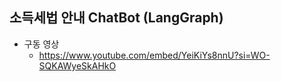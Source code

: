 ## 소득세법 안내 ChatBot (LangGraph)

- 구동 영상
    - https://www.youtube.com/embed/YeiKiYs8nnU?si=WO-SQKAWyeSkAHkO